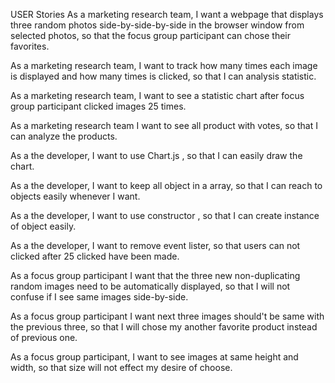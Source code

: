 USER Stories
As a marketing research team, I want a webpage that displays three random photos side-by-side-by-side in the browser window from selected photos, so that the focus group participant can chose their favorites.

As a marketing research team, I want to track how many times each image is displayed and how many times is clicked, so that I can analysis statistic.

As a marketing research team, I want to see a statistic chart after focus group participant clicked images 25 times.

As a marketing research team I want to see all product with votes, so that I can analyze the products.

As a the developer, I want to use Chart.js , so that I can easily draw the chart.

As a the developer, I want to keep all object in a array, so that I can reach to objects easily whenever I want.

As a the developer, I want to use constructor , so that I can  create instance of object easily.

As a the developer, I want to remove event lister, so that users can not clicked after 25 clicked have been made.

As a focus group participant I want that the three new non-duplicating random images need to be automatically displayed, so that I will not confuse if I see same images side-by-side.

As a focus group participant I want next three images should't be same with the previous three, so that I will chose my another favorite product instead of previous one.

As a focus group participant, I want to see images at same height and width, so that size will not effect my desire of choose.
